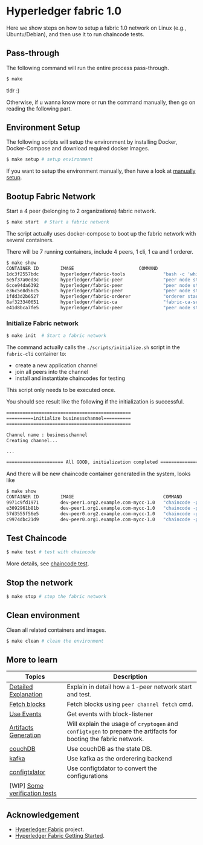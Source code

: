# Hyperledger fabric 1.0

Here we show steps on how to setup a fabric 1.0 network on Linux (e.g., Ubuntu/Debian), and then use it to run chaincode tests.

## Pass-through

The following command will run the entire process pass-through.

```sh
$ make 
```

tldr :)

Otherwise, if u wanna know more or run the command manually, then go on reading the following part.

## Environment Setup

The following scripts will setup the environment by installing Docker, Docker-Compose and download required docker images. 

```sh
$ make setup # setup environment
```

If you want to setup the environment manually, then have a look at [manually setup](docs/setup.md).

## Bootup Fabric Network

Start a 4 peer (belonging to 2 organizations) fabric network.

```sh
$ make start  # Start a fabric network
```
The script actually uses docker-compose to boot up the fabric network with several containers.

There will be 7 running containers, include 4 peers, 1 cli, 1 ca and 1 orderer.

```bash
$ make show
CONTAINER ID        IMAGE                        COMMAND                  CREATED             STATUS              PORTS                                                                                 NAMES
1dc3f2557bdc        hyperledger/fabric-tools              "bash -c 'while tr..."   25 minutes ago       Up 25 minutes                                                                                                            fabric-cli
5e5f37a0ed3c        hyperledger/fabric-peer               "peer node start"        25 minutes ago       Up 25 minutes       7050/tcp, 7054-7059/tcp, 0.0.0.0:8051->7051/tcp, 0.0.0.0:8052->7052/tcp, 0.0.0.0:8053->7053/tcp      peer1.org1.example.com
6cce94da6392        hyperledger/fabric-peer               "peer node start"        25 minutes ago       Up 25 minutes       7050/tcp, 7054-7059/tcp, 0.0.0.0:9051->7051/tcp, 0.0.0.0:9052->7052/tcp, 0.0.0.0:9053->7053/tcp      peer0.org2.example.com
e36c5e8d56c5        hyperledger/fabric-peer               "peer node start"        25 minutes ago       Up 25 minutes       7050/tcp, 7054-7059/tcp, 0.0.0.0:7051-7053->7051-7053/tcp                                            peer0.org1.example.com
1fdd3d2b6527        hyperledger/fabric-orderer            "orderer start"          25 minutes ago       Up 25 minutes       0.0.0.0:7050->7050/tcp                                                                               orderer.example.com
8af323340651        hyperledger/fabric-ca                 "fabric-ca-server ..."   25 minutes ago       Up 25 minutes       0.0.0.0:7054->7054/tcp                                                                               fabric-ca
e41d8bca7fe5        hyperledger/fabric-peer               "peer node start"        25 minutes ago       Up 25 minutes       7050/tcp, 7054-7059/tcp, 0.0.0.0:10051->7051/tcp, 0.0.0.0:10052->7052/tcp, 0.0.0.0:10053->7053/tcp   peer1.org2.example.com
```

### Initialize Fabric network

```bash
$ make init  # Start a fabric network
```

The command actually calls the `./scripts/initialize.sh` script in the `fabric-cli` container to:

* create a new application channel
* join all peers into the channel
* install and instantiate chaincodes for testing

This script only needs to be executed once.

You should see result like the following if the initialization is successful.

```bash
==============================================
==========initialize businesschannel==========
==============================================

Channel name : businesschannel
Creating channel...

...

===================== All GOOD, initialization completed ===================== 
```

And there will be new chaincode container generated in the system, looks like

```bash
$ make show
CONTAINER ID        IMAGE                                 COMMAND                  CREATED              STATUS              PORTS                                                                                                NAMES
9971c9fd1971        dev-peer1.org2.example.com-mycc-1.0   "chaincode -peer.a..."   54 seconds ago       Up 53 seconds                                                                                                            dev-peer1.org2.example.com-mycc-1.0
e3092961b81b        dev-peer1.org1.example.com-mycc-1.0   "chaincode -peer.a..."   About a minute ago   Up About a minute                                                                                                        dev-peer1.org1.example.com-mycc-1.0
57d3555f56e5        dev-peer0.org2.example.com-mycc-1.0   "chaincode -peer.a..."   About a minute ago   Up About a minute                                                                                                        dev-peer0.org2.example.com-mycc-1.0
c9974dbc21d9        dev-peer0.org1.example.com-mycc-1.0   "chaincode -peer.a..."   23 minutes ago       Up 23 minutes                                                                                                            dev-peer0.org1.example.com-mycc-1.0
```


## Test Chaincode

```bash
$ make test # test with chaincode
```

More details, see [chaincode test](docs/chaincode_test.md).


## Stop the network

```bash
$ make stop # stop the fabric network
```

## Clean environment

Clean all related containers and images.

```bash
$ make clean # clean the environment
```


## More to learn

Topics | Description
-- | -- 
[Detailed Explanation](./docs/detailed_steps.md) | Explain in detail how a 1-peer network start and test.
[Fetch blocks](docs/peer_cmds.md) | Fetch blocks using `peer channel fetch` cmd.
[Use Events](./docs/events.md) | Get events with block-listener
[Artifacts Generation](docs/artifacts_generation.md) | Will explain the usage of `cryptogen` and `configtxgen` to prepare the artifacts for booting the fabric network.
[couchDB](docs/couchdb_usage.md) | Use couchDB as the state DB.
[kafka](./kafka/README.md) | Use kafka as the orderering backend
[configtxlator](docs/configtxlator.md) | Use configtxlator to convert the configurations
[WIP] [Some verification tests](docs/verification_test.md) | 


## Acknowledgement
* [Hyperledger Fabric](https://github.com/hyperledger/fabric/) project.
* [Hyperledger Fabric Getting Started](http://hyperledger-fabric.readthedocs.io/en/latest/getting_started.html).
